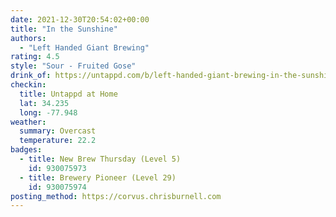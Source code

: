 ```yaml
---
date: 2021-12-30T20:54:02+00:00
title: "In the Sunshine"
authors:
  - "Left Handed Giant Brewing"
rating: 4.5
style: "Sour - Fruited Gose"
drink_of: https://untappd.com/b/left-handed-giant-brewing-in-the-sunshine/4460322
checkin:
  title: Untappd at Home
  lat: 34.235
  long: -77.948
weather:
  summary: Overcast
  temperature: 22.2
badges:
  - title: New Brew Thursday (Level 5)
    id: 930075973
  - title: Brewery Pioneer (Level 29)
    id: 930075974
posting_method: https://corvus.chrisburnell.com
---
```

